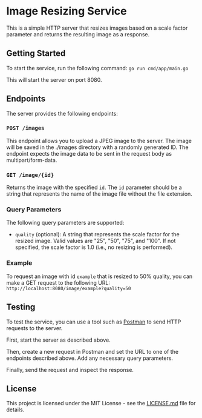 # Image Resizing Service

This is a simple HTTP server that resizes images based on a scale factor parameter and returns the resulting image as a response.

## Getting Started

To start the service, run the following command:
`go run cmd/app/main.go`


This will start the server on port 8080.

## Endpoints

The server provides the following endpoints:

### `POST /images`
This endpoint allows you to upload a JPEG image to the server. The image will be saved in the ./images directory with a randomly generated ID. The endpoint expects the image data to be sent in the request body as multipart/form-data.

### `GET /image/{id}`

Returns the image with the specified `id`. The `id` parameter should be a string that represents the name of the image file without the file extension.

### Query Parameters

The following query parameters are supported:

- `quality` (optional): A string that represents the scale factor for the resized image. Valid values are "25", "50", "75", and "100". If not specified, the scale factor is 1.0 (i.e., no resizing is performed).

### Example

To request an image with id `example` that is resized to 50% quality, you can make a GET request to the following URL: `http://localhost:8080/image/example?quality=50`


## Testing

To test the service, you can use a tool such as [Postman](https://www.postman.com/) to send HTTP requests to the server.

First, start the server as described above.

Then, create a new request in Postman and set the URL to one of the endpoints described above. Add any necessary query parameters.

Finally, send the request and inspect the response.

## License

This project is licensed under the MIT License - see the [LICENSE.md](LICENSE.md) file for details.


